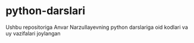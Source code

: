 # python-darslari
Ushbu repositoriga Anvar Narzullayevning python darslariga oid kodlari va uy vazifalari joylangan
